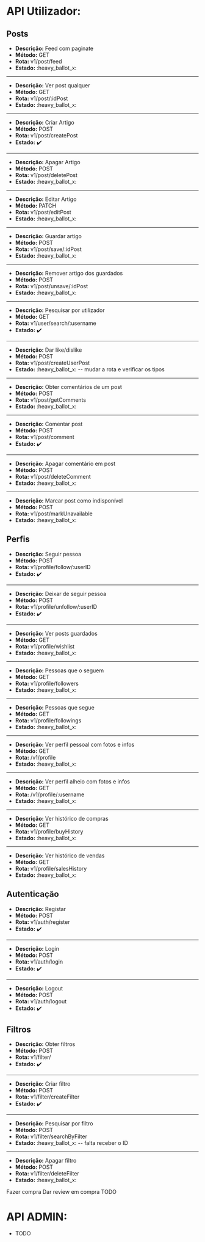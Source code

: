 # API Utilizador:

## Posts

- **Descrição:** Feed com paginate
- **Método:** GET
- **Rota:** v1/post/feed
- **Estado:** :heavy_ballot_x:

---

- **Descrição:** Ver post qualquer
- **Método:** GET
- **Rota:** v1/post/:idPost
- **Estado:** :heavy_ballot_x:

---

- **Descrição:** Criar Artigo
- **Método:** POST
- **Rota:** v1/post/createPost
- **Estado:** :heavy_check_mark:

---

- **Descrição:** Apagar Artigo
- **Método:** POST
- **Rota:** v1/post/deletePost
- **Estado:** :heavy_ballot_x:

---

- **Descrição:** Editar Artigo
- **Método:** PATCH
- **Rota:** v1/post/editPost
- **Estado:** :heavy_ballot_x:

---

- **Descrição:** Guardar artigo
- **Método:** POST
- **Rota:** v1/post/save/:idPost
- **Estado:** :heavy_ballot_x:

---

- **Descrição:** Remover artigo dos guardados
- **Método:** POST
- **Rota:** v1/post/unsave/:idPost
- **Estado:** :heavy_ballot_x:

---

- **Descrição:** Pesquisar por utilizador
- **Método:** GET
- **Rota:** v1/user/search/:username
- **Estado:** :heavy_check_mark:

---

- **Descrição:** Dar like/dislike
- **Método:** POST
- **Rota:** v1/post/createUserPost
- **Estado:** :heavy_ballot_x:
-- mudar a rota e verificar os tipos

---

- **Descrição:** Obter comentários de um post
- **Método:** POST
- **Rota:** v1/post/getComments
- **Estado:** :heavy_ballot_x:

---

- **Descrição:** Comentar post
- **Método:** POST
- **Rota:** v1/post/comment
- **Estado:** :heavy_check_mark:

---

- **Descrição:** Apagar comentário em post
- **Método:** POST
- **Rota:** v1/post/deleteComment
- **Estado:** :heavy_ballot_x:

---

- **Descrição:** Marcar post como indisponível
- **Método:** POST
- **Rota:** v1/post/markUnavailable
- **Estado:** :heavy_ballot_x:

## Perfis

- **Descrição:** Seguir pessoa
- **Método:** POST
- **Rota:** v1/profile/follow/:userID
- **Estado:** :heavy_check_mark:

---

- **Descrição:** Deixar de seguir pessoa
- **Método:** POST
- **Rota:** v1/profile/unfollow/:userID
- **Estado:** :heavy_check_mark:

---

- **Descrição:** Ver posts guardados
- **Método:** GET
- **Rota:** v1/profile/wishlist
- **Estado:** :heavy_ballot_x:

---

- **Descrição:** Pessoas que o seguem
- **Método:** GET
- **Rota:** v1/profile/followers
- **Estado:** :heavy_ballot_x:

---

- **Descrição:** Pessoas que segue
- **Método:** GET
- **Rota:** v1/profile/followings
- **Estado:** :heavy_ballot_x:

---

- **Descrição:** Ver perfil pessoal com fotos e infos
- **Método:** GET
- **Rota:** /v1/profile
- **Estado:** :heavy_ballot_x:

---

- **Descrição:** Ver perfil alheio com fotos e infos
- **Método:** GET
- **Rota:** /v1/profile/:username
- **Estado:** :heavy_ballot_x:

---

- **Descrição:** Ver histórico de compras
- **Método:** GET
- **Rota:** v1/profile/buyHistory
- **Estado:** :heavy_ballot_x:

---

- **Descrição:** Ver histórico de vendas
- **Método:** GET
- **Rota:** v1/profile/salesHistory
- **Estado:** :heavy_ballot_x:

## Autenticação

- **Descrição:** Registar
- **Método:** POST
- **Rota:** v1/auth/register
- **Estado:** :heavy_check_mark:

---

- **Descrição:** Login
- **Método:** POST
- **Rota:** v1/auth/login
- **Estado:** :heavy_check_mark:

---

- **Descrição:** Logout
- **Método:** POST
- **Rota:** v1/auth/logout
- **Estado:** :heavy_check_mark:

## Filtros

- **Descrição:** Obter filtros
- **Método:** POST
- **Rota:** v1/filter/
- **Estado:** :heavy_check_mark:

---

- **Descrição:** Criar filtro
- **Método:** POST
- **Rota:** v1/filter/createFilter
- **Estado:** :heavy_check_mark:

---

- **Descrição:** Pesquisar por filtro
- **Método:** POST
- **Rota:** v1/filter/searchByFilter
- **Estado:** :heavy_ballot_x:
-- falta receber o ID

---

- **Descrição:** Apagar filtro
- **Método:** POST
- **Rota:** v1/filter/deleteFilter
- **Estado:** :heavy_ballot_x:

Fazer compra
Dar review em compra
TODO

# API ADMIN:

- TODO